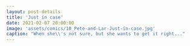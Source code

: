 ```yaml
---
layout: post-details
title: 'Just in case'
date: 2021-02-07 20:00:00
image: 'assets/comics/10_Pete-and-Lar-Just-in-case.jpg'
caption: "When she\\'s not sure, but she wants to get it right..."
---
```

